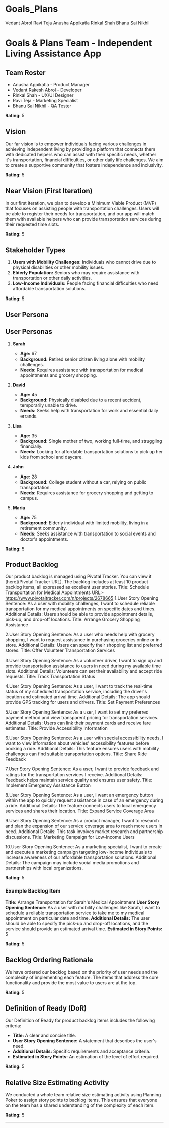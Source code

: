 # Goals_Plans
 Vedant Abrol
 Ravi Teja
 Anusha Appikatla
 Rinkal Shah
 Bhanu Sai Nikhil

# Goals & Plans Team - Independent Living Assistance App

## Team Roster
- Anusha Appikatla - Product Manager
- Vedant Rakesh Abrol - Developer
- Rinkal Shah - UX/UI Designer
- Ravi Teja - Marketing Specialist
- Bhanu Sai Nikhil - QA Tester
  
**Rating:** 5

## Vision
Our far vision is to empower individuals facing various challenges in achieving independent living by providing a platform that connects them with dedicated helpers who can assist with their specific needs, whether it's transportation, financial difficulties, or other daily life challenges. We aim to create a supportive community that fosters independence and inclusivity.

**Rating:** 5

## Near Vision (First Iteration)
In our first iteration, we plan to develop a Minimum Viable Product (MVP) that focuses on assisting people with transportation challenges. Users will be able to register their needs for transportation, and our app will match them with available helpers who can provide transportation services during their requested time slots.

**Rating:** 5

## Stakeholder Types
1. **Users with Mobility Challenges:** Individuals who cannot drive due to physical disabilities or other mobility issues.
2. **Elderly Population:** Seniors who may require assistance with transportation or other daily activities.
3. **Low-Income Individuals:** People facing financial difficulties who need affordable transportation solutions.

**Rating:** 5

## User Persona
## User Personas
1. **Sarah**
   - **Age:** 67
   - **Background:** Retired senior citizen living alone with mobility challenges.
   - **Needs:** Requires assistance with transportation for medical appointments and grocery shopping.

2. **David**
   - **Age:** 45
   - **Background:** Physically disabled due to a recent accident, temporarily unable to drive.
   - **Needs:** Seeks help with transportation for work and essential daily errands.

3. **Lisa**
   - **Age:** 35
   - **Background:** Single mother of two, working full-time, and struggling financially.
   - **Needs:** Looking for affordable transportation solutions to pick up her kids from school and daycare.

4. **John**
   - **Age:** 28
   - **Background:** College student without a car, relying on public transportation.
   - **Needs:** Requires assistance for grocery shopping and getting to campus.

5. **Maria**
   - **Age:** 75
   - **Background:** Elderly individual with limited mobility, living in a retirement community.
   - **Needs:** Seeks assistance with transportation to social events and doctor's appointments.

**Rating:** 5


## Product Backlog
Our product backlog is managed using Pivotal Tracker. You can view it [here](Pivotal Tracker URL). The backlog includes at least 10 product backlog items, all expressed as excellent user stories.
Title: Schedule Transportation for Medical Appointments
URL:- https://www.pivotaltracker.com/n/projects/2678665
1.User Story Opening Sentence: As a user with mobility challenges, I want to schedule reliable transportation for my medical appointments on specific dates and times.
Additional Details: Users should be able to provide appointment details, pick-up, and drop-off locations.
Title: Arrange Grocery Shopping Assistance

2.User Story Opening Sentence: As a user who needs help with grocery shopping, I want to request assistance in purchasing groceries online or in-store.
Additional Details: Users can specify their shopping list and preferred stores.
Title: Offer Volunteer Transportation Services

3.User Story Opening Sentence: As a volunteer driver, I want to sign up and provide transportation assistance to users in need during my available time slots.
Additional Details: Volunteers can set their availability and accept ride requests.
Title: Track Transportation Status

4.User Story Opening Sentence: As a user, I want to track the real-time status of my scheduled transportation service, including the driver's location and estimated arrival time.
Additional Details: The app should provide GPS tracking for users and drivers.
Title: Set Payment Preferences

5.User Story Opening Sentence: As a user, I want to set my preferred payment method and view transparent pricing for transportation services.
Additional Details: Users can link their payment cards and receive fare estimates.
Title: Provide Accessibility Information

6.User Story Opening Sentence: As a user with special accessibility needs, I want to view information about vehicles' accessibility features before booking a ride.
Additional Details: This feature ensures users with mobility challenges can find suitable transportation options.
Title: Share Ride Feedback

7.User Story Opening Sentence: As a user, I want to provide feedback and ratings for the transportation services I receive.
Additional Details: Feedback helps maintain service quality and ensures user safety.
Title: Implement Emergency Assistance Button

8.User Story Opening Sentence: As a user, I want an emergency button within the app to quickly request assistance in case of an emergency during a ride.
Additional Details: The feature connects users to local emergency services and shares their location.
Title: Expand Service Coverage Area

9.User Story Opening Sentence: As a product manager, I want to research and plan the expansion of our service coverage area to reach more users in need.
Additional Details: This task involves market research and partnership discussions.
Title: Marketing Campaign for Low-Income Users

10.User Story Opening Sentence: As a marketing specialist, I want to create and execute a marketing campaign targeting low-income individuals to increase awareness of our affordable transportation solutions.
Additional Details: The campaign may include social media promotions and partnerships with local organizations.

**Rating:** 5

### Example Backlog Item
**Title:** Arrange Transportation for Sarah's Medical Appointment
**User Story Opening Sentence:** As a user with mobility challenges like Sarah, I want to schedule a reliable transportation service to take me to my medical appointment on particular date and time.
**Additional Details:** The user should be able to specify the pick-up and drop-off locations, and the service should provide an estimated arrival time.
**Estimated in Story Points:** 5

**Rating:** 5

## Backlog Ordering Rationale
We have ordered our backlog based on the priority of user needs and the complexity of implementing each feature. The items that address the core functionality and provide the most value to users are at the top.

**Rating:** 5

## Definition of Ready (DoR)
Our Definition of Ready for product backlog items includes the following criteria:
- **Title:** A clear and concise title.
- **User Story Opening Sentence:** A statement that describes the user's need.
- **Additional Details:** Specific requirements and acceptance criteria.
- **Estimated in Story Points:** An estimation of the level of effort required.

**Rating:** 5

## Relative Size Estimating Activity
We conducted a whole team relative size estimating activity using Planning Poker to assign story points to backlog items. This ensures that everyone on the team has a shared understanding of the complexity of each item.

**Rating:** 5

---
